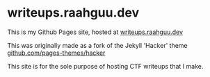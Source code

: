 # writeups.raahguu.dev 
This is my Github Pages site, hosted at [writeups.raahguu.dev](https://writeups.raahguu.dev)

This was originally made as a fork of the Jekyll 'Hacker' theme [github.com/pages-themes/hacker](https://github.com/pages-themes/hacker)

This site is for the sole purpose of hosting CTF writeups that I make.

